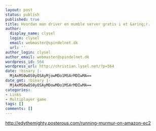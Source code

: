 ```yaml
---
layout: post
status: publish
published: true
title: Hvordan man driver en mumble server gratis i et &aring;r.
author:
  display_name: clysel
  login: clysel
  email: webmaster@spindelnet.dk
  url: ''
author_login: clysel
author_email: webmaster@spindelnet.dk
wordpress_id: 564
wordpress_url: http://christian.lysel.net/?p=564
date: !binary |-
  MjAxMS0wOS0yOSAyMjowMDo1MSArMDIwMA==
date_gmt: !binary |-
  MjAxMS0wOS0yOSAyMDowMDo1MSArMDIwMA==
categories:
- Links
- Multiplayer game
tags: []
comments: []
---
```

<p><a href="http://edythemighty.posterous.com/running-murmur-on-amazon-ec2">http://edythemighty.posterous.com/running-murmur-on-amazon-ec2</a></p>
